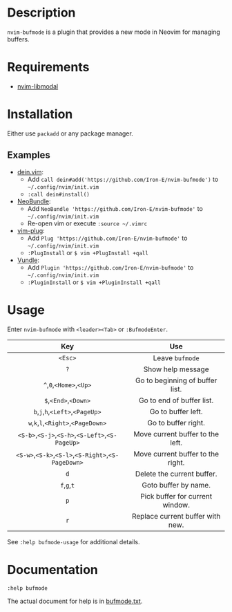 # Description

`nvim-bufmode` is a plugin that provides a new mode in Neovim for managing buffers.

# Requirements

* [nvim-libmodal](https://github.com/Iron-E/nvim-libmodal)

# Installation

Either use `packadd` or any package manager.

## Examples

* [dein.vim](https://github.com/Shougo/dein.vim):
	* Add `call dein#add('https://github.com/Iron-E/nvim-bufmode')` to `~/.config/nvim/init.vim`
	* `:call dein#install()`
* [NeoBundle](https://github.com/Shougo/neobundle.vim):
	* Add `NeoBundle 'https://github.com/Iron-E/nvim-bufmode'` to `~/.config/nvim/init.vim`
	* Re-open vim or execute `:source ~/.vimrc`
* [vim-plug](https://github.com/junegunn/vim-plug):
	* Add `Plug 'https://github.com/Iron-E/nvim-bufmode'` to `~/.config/nvim/init.vim`
	* `:PlugInstall` or `$ vim +PlugInstall +qall`
* [Vundle](https://github.com/gmarik/vundle):
	* Add `Plugin 'https://github.com/Iron-E/nvim-bufmode'` to `~/.config/nvim/init.vim`
	* `:PluginInstall` or `$ vim +PluginInstall +qall`

# Usage

Enter `nvim-bufmode` with `<leader><Tab>` or `:BufmodeEnter`.

| Key                                                | Use                               |
|:--------------------------------------------------:|:---------------------------------:|
| `<Esc>`                                            | Leave `bufmode`                   |
| `?`                                                | Show help message                 |
| `^`,`0`,`<Home>`,`<Up>`                            | Go to beginning of buffer list.   |
| `$`,`<End>`,`<Down>`                               | Go to end of buffer list.         |
| `b`,`j`,`h`,`<Left>`,`<PageUp>`                    | Go to buffer left.                |
| `w`,`k`,`l`,`<Right>`,`<PageDown>`                 | Go to buffer right.               |
| `<S-b>`,`<S-j>`,`<S-h>`,`<S-Left>`,`<S-PageUp>`    | Move current buffer to the left.  |
| `<S-w>`,`<S-k>`,`<S-l>`,`<S-Right>`,`<S-PageDown>` | Move current buffer to the right. |
| `d`                                                | Delete the current buffer.        |
| `f`,`g`,`t`                                        | Goto buffer by name.              |
| `p`                                                | Pick buffer for current window.   |
| `r`                                                | Replace current buffer with new.  |

See `:help bufmode-usage` for additional details.

# Documentation

```vim
:help bufmode
```

The actual document for help is in [bufmode.txt](doc/win.txt).
